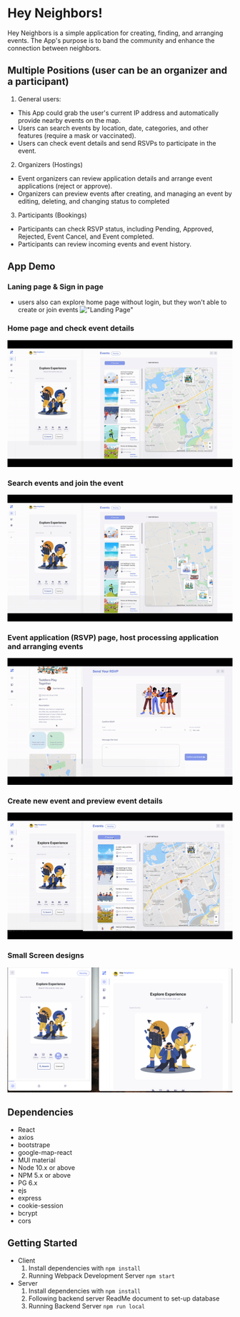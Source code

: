 # Hey Neighbors!

Hey Neighbors is a simple application for creating, finding, and arranging events. The App's purpose is to band the community and enhance the connection between neighbors.

## Multiple Positions (user can be an organizer and a participant)

  1. General users: 

  - This App could grab the user's current IP address and automatically provide nearby events on the map.
  - Users can search events by location, date, categories, and other features (require a mask or vaccinated).
  - Users can check event details and send RSVPs to participate in the event.
  2. Organizers (Hostings)
  - Event organizers can review application details and arrange event applications (reject or approve).
  - Organizers can preview events after creating, and managing an event by editing, deleting, and changing status to completed
  3. Participants (Bookings)
  - Participants can check RSVP status, including Pending, Approved, Rejected, Event Cancel, and Event completed.
  - Participants can review incoming events and event history.

## App Demo

### Laning page & Sign in page
- users also can explore home page without login, but they won't able to create or join events
!["Landing Page"](./client/public/readme/landing.gif)

### Home page and check event details
!["Home Page2"](./client/public/readme/event_map.gif)

### Search events and join the event
!["Search"](./client/public/readme/search.gif)

### Event application (RSVP) page, host processing application and arranging events
!["RSVP"](./client/public/readme/rsvp.gif)

### Create new event and preview event details
!["create event"](./client/public/readme/create_event.gif)

### Small Screen designs
!["small sreens"](./client/public/readme/small_screen.png )


## Dependencies

- React
- axios
- bootstrape
- google-map-react
- MUI material
- Node 10.x or above
- NPM 5.x or above
- PG 6.x
- ejs
- express
- cookie-session
- bcrypt
- cors

## Getting Started
- Client
  1. Install dependencies with `npm install`
  2. Running Webpack Development Server `npm start`
- Server
  1. Install dependencies with `npm install`
  2. Following backend server ReadMe document to set-up database 
  3. Running Backend Server `npm run local`
